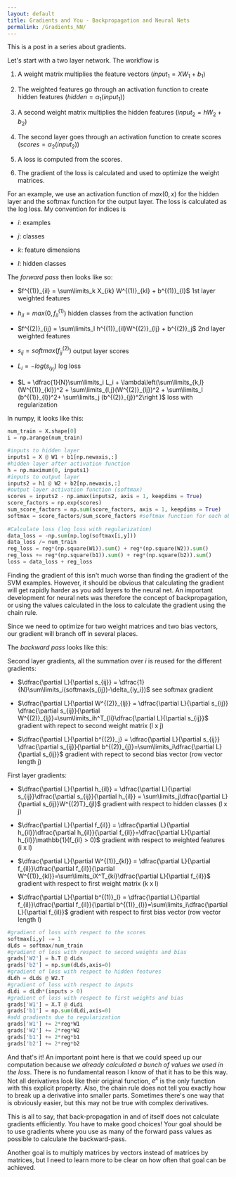 ```yaml
---
layout: default
title: Gradients and You - Backpropagation and Neural Nets
permalink: /Gradients_NN/
---
```

This is a post in a series about gradients.

Let's start with a two layer network. The workflow is 

1) A weight matrix multiplies the feature vectors ($input_1 = XW_1 + b_1$)

2) The weighted features go through an activation function to create hidden features ($hidden = \alpha_1(input_1)$) 

3) A second weight matrix multiplies the hidden features ($input_2 = hW_2 + b_2$)

4) The second layer goes through an activation function to create scores ($scores = \alpha_2(input_2)$)

5) A loss is computed from the scores.

6) The gradient of the loss is calculated and used to optimize the weight matrices.

For an example, we use an activation function of $max(0,x)$ for the hidden layer and the softmax function for the output layer. The loss is calculated as the log loss. My convention for indices is

- $i$: examples


- $j$: classes


- $k$: feature dimensions


- $l$: hidden classes

The *forward pass* then looks like so:

- $f^{(1)}_{il} = \sum\limits_k X_{ik} W^{(1)}_{kl} + b^{(1)}_{l}$ 1st layer weighted features

- $h_{il} = max(0, f^{(1)}_{il})$ hidden classes from the activation function


- $f^{(2)}_{ij} = \sum\limits_l h^{(1)}_{il}W^{(2)}_{lj} + b^{(2)}_j$ 2nd layer weighted features

- $s_{ij} = softmax(f^{(2)}_{ij})$ output layer scores


- $L_i = -log(s_{iy_i})$ log loss


- $L = \dfrac{1}{N}\sum\limits_i L_i + \lambda\left(\sum\limits_{k,l}(W^{(1)}_{kl})^2 + \sum\limits_{l,j}(W^{(2)}_{lj})^2 + \sum\limits_l (b^{(1)}_{l})^2+ \sum\limits_j (b^{(2)}_{j})^2\right )$ loss with regularization


In numpy, it looks like this:
```python
num_train = X.shape[0]
i = np.arange(num_train)

#inputs to hidden layer
inputs1 = X @ W1 + b1[np.newaxis,:]
#hidden layer after activation function
h = np.maximum(0, inputs1)
#inputs to output layer
inputs2 = h1 @ W2 + b2[np.newaxis,:]
#output layer activation function (softmax)        
scores = inputs2 - np.amax(inputs2, axis = 1, keepdims = True)
score_factors = np.exp(scores)
sum_score_factors = np.sum(score_factors, axis = 1, keepdims = True)
softmax = score_factors/sum_score_factors #softmax function for each observation and class
        
#Calculate loss (log loss with regularization)
data_loss = -np.sum(np.log(softmax[i,y]))
data_loss /= num_train
reg_loss = reg*(np.square(W1)).sum() + reg*(np.square(W2)).sum()
reg_loss += reg*(np.square(b1)).sum() + reg*(np.square(b2)).sum()
loss = data_loss + reg_loss
```

Finding the gradient of this isn't much worse than finding the gradient of the SVM examples. However, it should be obvious that calculating the gradient will get rapidly harder as you add layers to the neural net. An important development for neural nets was therefore the concept of backpropagation, or using the values calculated in the loss to calculate the gradient using the chain rule.

Since we need to optimize for two weight matrices and two bias vectors, our gradient will branch off in several places.

The *backward pass* looks like this:

Second layer gradients, all the summation over *i* is reused for the different gradients:
* $\dfrac{\partial L}{\partial s_{ij}} = \dfrac{1}{N}\sum\limits_i(softmax(s_{ij})-\delta_{iy_i})$ see softmax gradient


* $\dfrac{\partial L}{\partial W^{(2)}_{lj}} = \dfrac{\partial L}{\partial s_{ij}} \dfrac{\partial s_{ij}}{\partial W^{(2)}_{lj}}=\sum\limits_ih^T_{li}\dfrac{\partial L}{\partial s_{ij}}$ gradient with repect to second weight matrix (l x j)


* $\dfrac{\partial L}{\partial b^{(2)}_j} = \dfrac{\partial L}{\partial s_{ij}} \dfrac{\partial s_{ij}}{\partial b^{(2)}_{j}}=\sum\limits_i\dfrac{\partial L}{\partial s_{ij}}$ gradient with repect to second bias vector (row vector length j)


First layer gradients:
* $\dfrac{\partial L}{\partial h_{il}} = \dfrac{\partial L}{\partial s_{ij}}\dfrac{\partial s_{ij}}{\partial h_{il}} = \sum\limits_j\dfrac{\partial L}{\partial s_{ij}}W^{(2)T}_{jl}$ gradient with respect to hidden classes (l x j)


* $\dfrac{\partial L}{\partial f_{il}} = \dfrac{\partial L}{\partial h_{il}}\dfrac{\partial h_{il}}{\partial f_{il}}=\dfrac{\partial L}{\partial h_{il}}\mathbb{1}(f_{il} > 0)$ gradient with respect to weighted features (i x l) 


* $\dfrac{\partial L}{\partial W^{(1)}_{kl}} = \dfrac{\partial L}{\partial f_{il}}\dfrac{\partial f_{il}}{\partial W^{(1)}_{kl}}=\sum\limits_iX^T_{ki}\dfrac{\partial L}{\partial f_{il}}$ gradient with respect to first weight matrix (k x l)


* $\dfrac{\partial L}{\partial b^{(1)}_l} = \dfrac{\partial L}{\partial f_{il}}\dfrac{\partial f_{il}}{\partial b^{(1)}_{l}}=\sum\limits_i\dfrac{\partial L}{\partial f_{il}}$ gradient with respect to first bias vector (row vector length l)

```python
#gradient of loss with respect to the scores
softmax[i,y] -= 1
dLds = softmax/num_train
#gradient of loss with respect to second weights and bias
grads['W2'] = h.T @ dLds
grads['b2'] = np.sum(dLds,axis=0)
#gradient of loss with respect to hidden features        
dLdh = dLds @ W2.T
#gradient of loss with respect to inputs
dLdi = dLdh*(inputs > 0)
#gradient of loss with respect to first weights and bias
grads['W1'] = X.T @ dLdi
grads['b1'] = np.sum(dLdi,axis=0)
#add gradients due to regularization
grads['W1'] += 2*reg*W1
grads['W2'] += 2*reg*W2
grads['b1'] += 2*reg*b1
grads['b2'] += 2*reg*b2
```

And that's it! An important point here is that we could speed up our computation because *we already calculated a bunch of values we used in the loss*. There is no fundamental reason I know of that it has to be this way. Not all derivatives look like their original function, $e^x$ is the only function with this explicit property. Also, the chain rule does not tell you exactly how to break up a derivative into smaller parts. Sometimes there's one way that is obviously easier, but this may not be true with complex derivatives.

This is all to say, that back-propagation in and of itself does not calculate gradients efficiently. You have to make good choices! Your goal should be to use gradients where you use as many of the forward pass values as possible to calculate the backward-pass. 

Another goal is to multiply matrices by vectors instead of matrices by matrices, but I need to learn more to be clear on how often that goal can be achieved.
